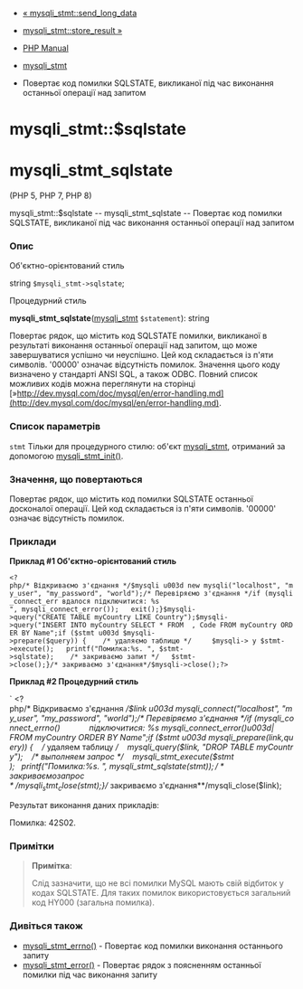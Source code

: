 - [« mysqli_stmt::send_long_data](mysqli-stmt.send-long-data.md)
- [mysqli_stmt::store_result »](mysqli-stmt.store-result.md)

- [PHP Manual](index.md)
- [mysqli_stmt](class.mysqli-stmt.md)
- Повертає код помилки SQLSTATE, викликаної під час виконання
останньої операції над запитом

# mysqli_stmt::$sqlstate

# mysqli_stmt_sqlstate

(PHP 5, PHP 7, PHP 8)

mysqli_stmt::$sqlstate -- mysqli_stmt_sqlstate -- Повертає код помилки
SQLSTATE, викликаної під час виконання останньої операції над запитом

### Опис

Об'єктно-орієнтований стиль

string `$mysqli_stmt->sqlstate`;

Процедурний стиль

**mysqli_stmt_sqlstate**([mysqli_stmt](class.mysqli-stmt.md)
`$statement`): string

Повертає рядок, що містить код SQLSTATE помилки, викликаної в результаті
виконання останньої операції над запитом, що може завершуватися
успішно чи неуспішно. Цей код складається із п'яти символів. '00000'
означає відсутність помилок. Значення цього коду визначено у стандарті
ANSI SQL, а також ODBC. Повний список можливих кодів можна переглянути
на сторінці
[»http://dev.mysql.com/doc/mysql/en/error-handling.md](http://dev.mysql.com/doc/mysql/en/error-handling.md).

### Список параметрів

`stmt`
Тільки для процедурного стилю: об'єкт
[mysqli_stmt](class.mysqli-stmt.md), отриманий за допомогою
[mysqli_stmt_init()](mysqli.stmt-init.md).

### Значення, що повертаються

Повертає рядок, що містить код помилки SQLSTATE останньої досконалої
операції. Цей код складається із п'яти символів. '00000' означає
відсутність помилок.

### Приклади

**Приклад #1 Об'єктно-орієнтований стиль**

` <?php/* Відкриваємо з'єднання */$mysqli u003d new mysqli("localhost", "my_user", "my_password", "world");/* Перевіряємо з'єднання */if (mysqli_connect_err вдалося підключитися: %s
", mysqli_connect_error());   exit();}$mysqli->query("CREATE TABLE myCountry LIKE Country");$mysqli->query("INSERT INTO myCountry SELECT * FROM  , Code FROM myCountry ORDER BY Name";if ($stmt u003d $mysqli->prepare($query)) {    /* удаляємо таблицю */     $mysqli-> y $stmt->execute();   printf("Помилка:%s.
", $stmt->sqlstate);    /* закриваємо запит */   $stmt->close();}/* закриваємо з'єднання*/$mysqli->close();?> `

**Приклад #2 Процедурний стиль**

` <?php/* Відкриваємо з'єднання */$link u003d mysqli_connect("localhost", "my_user", "my_password", "world");/* Перевіряємо з'єднання */if (mysqli_connect_errno()             підключитися: %s
mysqli_connect_error()u003d| FROM myCountry ORDER BY Name";if ($stmt u003d mysqli_prepare($link, $query)) {    /* удаляем таблицу */    mysqli_query($link, "DROP TABLE myCountry");    /* выполняем запрос */    mysqli_stmt_execute($stmt );   printf("Помилка:%s.
", mysqli_stmt_sqlstate($stmt));   /* закриваємо запрос */   mysqli_stmt_close($stmt);}/* закриваємо з'єднання**/mysqli_close($link);

Результат виконання даних прикладів:

Помилка: 42S02.

### Примітки

> **Примітка**:
>
> Слід зазначити, що не всі помилки MySQL мають свій відбиток у кодах
> SQLSTATE. Для таких помилок використовується загальний код HY000 (загальна
> помилка).

### Дивіться також

- [mysqli_stmt_errno()](mysqli-stmt.errno.md) - Повертає код
помилки виконання останнього запиту
- [mysqli_stmt_error()](mysqli-stmt.error.md) - Повертає рядок з
поясненням останньої помилки під час виконання запиту

